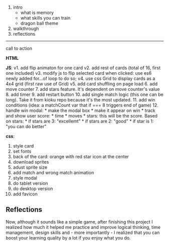 1. intro
    - what is memory
    - what skills you can train
    - dragon ball theme
2. walkthrough
3. reflections
***
call to action

**HTML**

**JS**: 
v1. add flip animaton for one card
v2. add rest of cards (total of 16, first one included)
v3. modify js to flip selected card when clicked: use es6 newly added for...of loop to do so;
v4. use css Grid to display cards as a 4x4 grid (first raw use of Grid)
v5. add card shuffling on page load
6. add move counter
7. add stars feature. It's dependent on move counter's value
8. add timer
9. add restart button
10. add single match logic (this one can be long). Take it from kioku repo because it's the most updated.
11. add win conditions (idea: a matchCount var that if === 8 triggers end of game)
12. handle win modal: 
    * make the modal box
    * make it appear on win
    * track and show user score:
        * time
        * moves
        * stars: this will be the score. Based on stars:
            * if stars are 3: "excellemt"
            * if stars are 2: "good"
            * if star is 1: "you can do better"

**css**:
1. style card
2. set fonts
3. back of the card: orange with red star icon at the center 
4. download sprites
5. adust sprite size
6. add match and wrong match animation
7. style modal
8. do tablet version 
9. do desktop version 
10. add favicon




## Reflections
Now, although it sounds like a simple game, after finishing this project I realized how much it helped me practice and improve logical thinking, time management, design skills and - more importantly - I realized that you can boost your learning quality by a lot if you enjoy what you do. 



